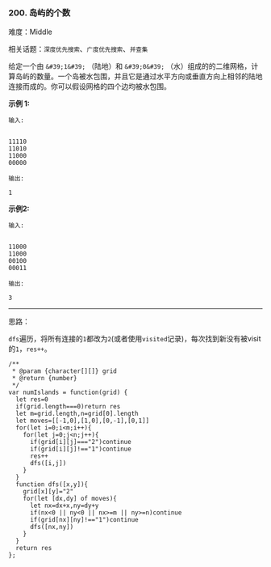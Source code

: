 ### 200. 岛屿的个数

难度：Middle

相关话题：`深度优先搜索`、`广度优先搜索`、`并查集`

给定一个由 `&#39;1&#39;` （陆地）和  `&#39;0&#39;` （水）组成的的二维网格，计算岛屿的数量。一个岛被水包围，并且它是通过水平方向或垂直方向上相邻的陆地连接而成的。你可以假设网格的四个边均被水包围。



**示例 1:** 





```
输入:


11110
11010
11000
00000

输出:

1

```


**示例2:** 





```
输入:


11000
11000
00100
00011

输出:

3

```



-----

思路：

`dfs`遍历，将所有连接的`1`都改为`2`(或者使用`visited`记录)，每次找到新没有被visit的`1`，`res++`。


```
/**
 * @param {character[][]} grid
 * @return {number}
 */
var numIslands = function(grid) {
  let res=0
  if(grid.length===0)return res
  let m=grid.length,n=grid[0].length
  let moves=[[-1,0],[1,0],[0,-1],[0,1]]
  for(let i=0;i<m;i++){
    for(let j=0;j<n;j++){
      if(grid[i][j]==="2")continue
      if(grid[i][j]!=="1")continue
      res++
      dfs([i,j])
    }
  }
  function dfs([x,y]){
    grid[x][y]="2"
    for(let [dx,dy] of moves){
      let nx=dx+x,ny=dy+y
      if(nx<0 || ny<0 || nx>=m || ny>=n)continue
      if(grid[nx][ny]!=="1")continue
      dfs([nx,ny])
    }
  }
  return res
};



```

